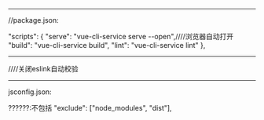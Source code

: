 
-----------
//package.json:

  "scripts": {
    "serve": "vue-cli-service serve --open",////浏览器自动打开
    "build": "vue-cli-service build",
    "lint": "vue-cli-service lint"
  },




---------
  ////关闭eslink自动校验





-----------
jsconfig.json:

??????:不包括
      "exclude": ["node_modules", "dist"],